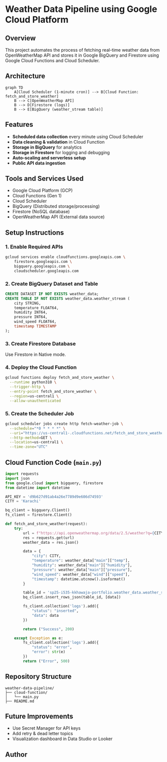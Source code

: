 # Weather Data Pipeline using Google Cloud Platform

## Overview

This project automates the process of fetching real-time weather data from OpenWeatherMap API and stores it in Google BigQuery and Firestore using Google Cloud Functions and Cloud Scheduler.

## Architecture

```mermaid
graph TD
    A[Cloud Scheduler (1-minute cron)] --> B[Cloud Function: fetch_and_store_weather]
    B --> C[OpenWeatherMap API]
    B --> D[Firestore (logs)]
    B --> E[BigQuery (weather_stream table)]
```

## Features

* **Scheduled data collection** every minute using Cloud Scheduler
* **Data cleaning & validation** in Cloud Function
* **Storage in BigQuery** for analytics
* **Storage in Firestore** for logging and debugging
* **Auto-scaling and serverless setup**
* **Public API data ingestion**

## Tools and Services Used

* Google Cloud Platform (GCP)
* Cloud Functions (Gen 1)
* Cloud Scheduler
* BigQuery (Distributed storage/processing)
* Firestore (NoSQL database)
* OpenWeatherMap API (External data source)

## Setup Instructions

### 1. Enable Required APIs

```bash
gcloud services enable cloudfunctions.googleapis.com \
    firestore.googleapis.com \
    bigquery.googleapis.com \
    cloudscheduler.googleapis.com
```

### 2. Create BigQuery Dataset and Table

```sql
CREATE DATASET IF NOT EXISTS weather_data;
CREATE TABLE IF NOT EXISTS weather_data.weather_stream (
    city STRING,
    temperature FLOAT64,
    humidity INT64,
    pressure INT64,
    wind_speed FLOAT64,
    timestamp TIMESTAMP
);
```

### 3. Create Firestore Database

Use Firestore in Native mode.

### 4. Deploy the Cloud Function

```bash
gcloud functions deploy fetch_and_store_weather \
  --runtime python310 \
  --trigger-http \
  --entry-point fetch_and_store_weather \
  --region=us-central1 \
  --allow-unauthenticated
```

### 5. Create the Scheduler Job

```bash
gcloud scheduler jobs create http fetch-weather-job \
  --schedule="*0 * * * *" \
  --uri="https://us-central1-.cloudfunctions.net/fetch_and_store_weather" \
  --http-method=GET \
  --location=us-central1 \
  --time-zone="UTC"
```

## Cloud Function Code (`main.py`)

```python
import requests
import json
from google.cloud import bigquery, firestore
from datetime import datetime

API_KEY = 'd9b627d91ab4a26e7789d9e606d74593'
CITY = 'Karachi'

bq_client = bigquery.Client()
fs_client = firestore.Client()

def fetch_and_store_weather(request):
    try:
        url = f"https://api.openweathermap.org/data/2.5/weather?q={CITY}&appid={API_KEY}&units=metric"
        res = requests.get(url)
        weather_data = res.json()

        data = {
            "city": CITY,
            "temperature": weather_data["main"]["temp"],
            "humidity": weather_data["main"]["humidity"],
            "pressure": weather_data["main"]["pressure"],
            "wind_speed": weather_data["wind"]["speed"],
            "timestamp": datetime.utcnow().isoformat()
        }

        table_id = 'sp25-i535-kkhawaja-portfolio.weather_data.weather_stream'
        bq_client.insert_rows_json(table_id, [data])

        fs_client.collection('logs').add({
            "status": "inserted",
            "data": data
        })

        return ("Success", 200)

    except Exception as e:
        fs_client.collection('logs').add({
            "status": "error",
            "error": str(e)
        })
        return ("Error", 500)
```

## Repository Structure

```
weather-data-pipeline/
├── cloud-function/
│   └── main.py
├── README.md
```

## Future Improvements

* Use Secret Manager for API keys
* Add retry & dead letter topics
* Visualization dashboard in Data Studio or Looker

## Author


